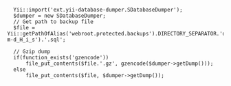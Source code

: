       Yii::import('ext.yii-database-dumper.SDatabaseDumper');
      $dumper = new SDatabaseDumper;
      // Get path to backup file
      $file = Yii::getPathOfAlias('webroot.protected.backups').DIRECTORY_SEPARATOR.'dump_'.date('Y-m-d_H_i_s').'.sql';

      // Gzip dump
      if(function_exists('gzencode'))
          file_put_contents($file.'.gz', gzencode($dumper->getDump()));
      else
          file_put_contents($file, $dumper->getDump());
